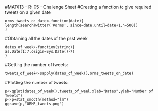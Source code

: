 #MAT013 - R: C5 - Challenge Sheet
#Creating a function to give required tweets on a given date

    orms_tweets_on_date<-function(date){
    length(searchTwitter('#orms', since=date,until=date+1,n=500))
    }

#Obtaining all the dates of the past week:

    dates_of_week<-function(string){
    as.Date(1:7,origin=Sys.Date()-7)
    }

#Getting the number of tweets:

    tweets_of_week<-sapply(dates_of_week(),orms_tweets_on_date)

#Plotting the number of tweets:

    p<-qplot(dates_of_week(),tweets_of_weel,xlab="Dates",ylab="Number of Tweets")
    p<-p+stat_smooth(method="lm")
    ggsave(p,"ORMS_tweets.png")
